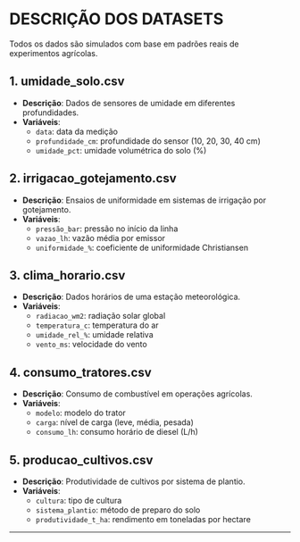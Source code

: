 # DESCRIÇÃO DOS DATASETS

Todos os dados são simulados com base em padrões reais de experimentos agrícolas.

## 1. umidade_solo.csv
- **Descrição**: Dados de sensores de umidade em diferentes profundidades.
- **Variáveis**:
  - `data`: data da medição
  - `profundidade_cm`: profundidade do sensor (10, 20, 30, 40 cm)
  - `umidade_pct`: umidade volumétrica do solo (%)

## 2. irrigacao_gotejamento.csv
- **Descrição**: Ensaios de uniformidade em sistemas de irrigação por gotejamento.
- **Variáveis**:
  - `pressão_bar`: pressão no início da linha
  - `vazao_lh`: vazão média por emissor
  - `uniformidade_%`: coeficiente de uniformidade Christiansen

## 3. clima_horario.csv
- **Descrição**: Dados horários de uma estação meteorológica.
- **Variáveis**:
  - `radiacao_wm2`: radiação solar global
  - `temperatura_c`: temperatura do ar
  - `umidade_rel_%`: umidade relativa
  - `vento_ms`: velocidade do vento

## 4. consumo_tratores.csv
- **Descrição**: Consumo de combustível em operações agrícolas.
- **Variáveis**:
  - `modelo`: modelo do trator
  - `carga`: nível de carga (leve, média, pesada)
  - `consumo_lh`: consumo horário de diesel (L/h)

## 5. producao_cultivos.csv
- **Descrição**: Produtividade de cultivos por sistema de plantio.
- **Variáveis**:
  - `cultura`: tipo de cultura
  - `sistema_plantio`: método de preparo do solo
  - `produtividade_t_ha`: rendimento em toneladas por hectare

---

